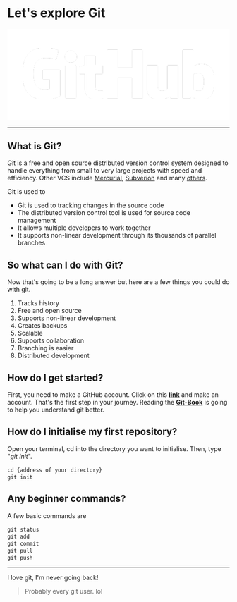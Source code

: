 # Let's explore Git
![GitHub](https://github.com/CuriousBoii/Marvel/blob/master/GitHub-Logos/GitHub-Logos/GitHub_Logo_White.png)  

---

## What is Git?

Git is a free and open source distributed version control system designed to handle everything from small to very large projects with speed and efficiency. Other VCS include [Mercurial](https://www.mercurial-scm.org/), [Subverion](https://subversion.apache.org/) and many [others](https://www.softwaretestinghelp.com/version-control-software/).

Git is used to 
- Git is used to tracking changes in the source code
- The distributed version control tool is used for source code management
- It allows multiple developers to work together
- It supports non-linear development through its thousands of parallel branches

## So what can I do with Git?

Now that's going to be a long answer but here are a few things you could do with git.

1. Tracks history
1. Free and open source
1. Supports non-linear development
1. Creates backups
1. Scalable
1. Supports collaboration
1. Branching is easier
1. Distributed development

## How do I get started?

First, you need to make a GitHub account. Click on this [**link**](https://github.com) and make an account. That's the first step in your journey. Reading the [**Git-Book**](https://git-scm.com/book/en/v2) is going to help you understand git better. 

## How do I initialise my first repository?

Open your terminal, cd into the directory you want to initialise. Then, type "*git init*".
```
cd {address of your directory}  
git init
```

## Any beginner commands?

A few basic commands are 
```
git status
git add
git commit
git pull
git push
```
---

I love git, I'm never going back!
>Probably every git user. lol